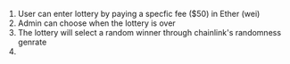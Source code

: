 1. User can enter lottery by paying a specfic fee ($50) in Ether (wei)
2. Admin can choose when the lottery is over 
3. The lottery will select a random winner through chainlink's randomness genrate 
4. 

